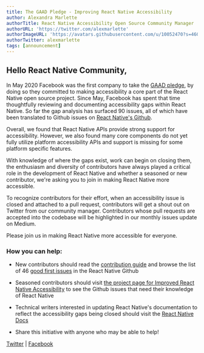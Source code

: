 ```yaml
---
title: The GAAD Pledge - Improving React Native Accessibility
author: Alexandra Marlette
authorTitle: React Native Accessibility Open Source Community Manager
authorURL: 'https://twitter.com/alexmarlette'
authorImageURL: 'https://avatars.githubusercontent.com/u/10052470?s=460&u=7f2304cb929d1de703856717af86324c66728f3a&v=4'
authorTwitter: alexmarlette
tags: [announcement]
---
```


## Hello React Native Community,

In May 2020 Facebook was the first company to take the [GAAD pledge](https://diamond.la/GAADPledge/), by doing so they committed to making accessibility a core part of the React Native open source project. Since May, Facebook has spent that time thoughtfully reviewing and documenting accessibility gaps within React Native. So far the gap analysis has surfaced 90 issues, all of which have been translated to Github issues on [React Native's Github](https://github.com/facebook/react-native/projects/15).

Overall, we found that React Native APIs provide strong support for accessibility. However, we also found many core components do not yet fully utilize platform accessibility APIs and support is missing for some platform specific features.

With knowledge of where the gaps exist, work can begin on closing them, the enthusiasm and diversity of contributors have always played a critical role in the development of React Native and whether a seasoned or new contributor, we're asking you to join in making React Native more accessible.

To recognize contributors for their effort, when an accessibility issue is closed and attached to a pull request, contributors will get a shout out on Twitter from our community manager. Contributors whose pull requests are accepted into the codebase will be highlighted in our monthly issues update on Medium.

Please join us in making React Native more accessible for everyone.

### How you can help:

- New contributors should read the [contribution guide](https://github.com/facebook/react-native/blob/master/CONTRIBUTING.md) and browse the list of 46 [good first issues](https://github.com/facebook/react-native/issues?q=is%3Aopen+is%3Aissue+label%3A%22Good+first+issue%22+label%3AAccessibility) in the React Native Github

- Seasoned contributors should visit [the project page for Improved React Native Accessibility](https://github.com/facebook/react-native/projects/15) to see the Github issues that need their knowledge of React Native

- Technical writers interested in updating React Native's documentation to reflect the accessibility gaps being closed should visit the [React Native Docs](https://github.com/facebook/react-native-website#-overview)

- Share this initiative with anyone who may be able to help!

[Twitter](https://twitter.com/alexmarlette) | [Facebook](https://www.facebook.com/React-Native-Open-Source-Accessibility-Community-Manager-102732258549941)
